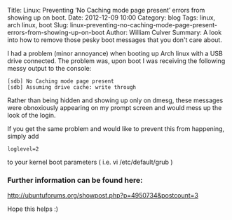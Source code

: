 Title: Linux: Preventing ‘No Caching mode page present’ errors from showing up on boot.
Date: 2012-12-09 10:00
Category: blog
Tags: linux, arch linux, boot
Slug: linux-preventing-no-caching-mode-page-present-errors-from-showing-up-on-boot
Author: William Culver
Summary: A look into how to remove those pesky boot messages that you don't care about.

I had a problem (minor annoyance) when booting up Arch linux with a USB drive connected.  The problem was, upon boot I was receiving the following messy output to the console:

	[sdb] No Caching mode page present
	[sdb] Assuming drive cache: write through

Rather than being hidden and showing up only on dmesg, these messages were obnoxiously appearing on my prompt screen and would mess up the look of the login.

If you get the same problem and would like to prevent this from happening, simply add

	loglevel=2


to your kernel boot parameters ( i.e. vi /etc/default/grub )


### Further information can be found here:

http://ubuntuforums.org/showpost.php?p=4950734&postcount=3

Hope this helps :)
